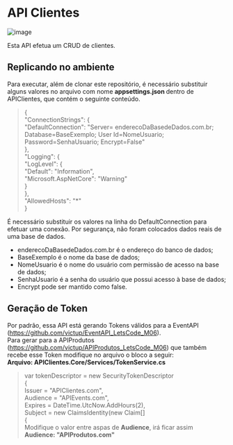 # API Clientes

![image](https://user-images.githubusercontent.com/38474570/188256028-3f07a372-9951-4529-853e-40df946a10f5.png)

Esta API efetua um CRUD de clientes.

## Replicando no ambiente

Para executar, além de clonar este repositório, é necessário substituir alguns valores no arquivo com nome <b> appsettings.json </b> dentro de APIClientes, que contém o seguinte conteúdo. 

> { <br>
  "ConnectionStrings": { <br>
    "DefaultConnection": "Server= enderecoDaBasedeDados.com.br; Database=BaseExemplo; User Id=NomeUsuario; Password=SenhaUsuario; Encrypt=False" <br>
  }, <br>
  "Logging": { <br>
    "LogLevel": { <br>
      "Default": "Information", <br>
      "Microsoft.AspNetCore": "Warning" <br>
    } <br>
  }, <br>
  "AllowedHosts": "*" <br>
}

É necessário substituir os valores na linha do DefaultConnection para efetuar uma conexão. Por segurança, não foram colocados dados reais de uma base de dados.
* enderecoDaBasedeDados.com.br é o endereço do banco de dados; 
* BaseExemplo é o nome da base de dados;
* NomeUsuario é o nome do usuário com permissão de acesso na base de dados;
* SenhaUsuario é a senha do usuário que possui acesso à base de dados;
* Encrypt pode ser mantido como false.

## Geração de Token
Por padrão, essa API está gerando Tokens válidos para a EventAPI (https://github.com/victup/EventAPI_LetsCode_M06). <br>
Para gerar para a APIProdutos (https://github.com/victup/APIProdutos_LetsCode_M06) que também recebe esse Token modifique no arquivo o bloco a seguir: <br>
 <b> Arquivo: APIClientes.Core/Services/TokenService.cs</b> <br>
>  var tokenDescriptor = new SecurityTokenDescriptor <br>
            { <br>
                Issuer = "APIClientes.com", <br>
                Audience = "APIEvents.com", <br> 
                Expires = DateTime.UtcNow.AddHours(2), <br>
                Subject = new ClaimsIdentity(new Claim[]  <br>
                { <br>
Modifique o valor entre aspas de <b>Audience</b>, irá ficar assim <br>
<b>Audience: "APIProdutos.com"</b> 
